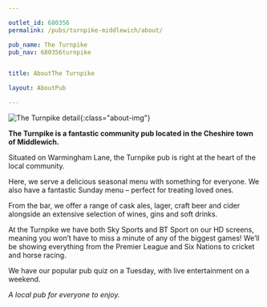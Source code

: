 ```yaml
---

outlet_id: 680356
permalink: /pubs/turnpike-middlewich/about/

pub_name: The Turnpike
pub_nav: 680356turnpike


title: AboutThe Turnpike

layout: AboutPub

---
```

	
![The Turnpike detail](/pubs/680356_turnpike/assets/placeholder-wine.jpg){:class="about-img"}


**The Turnpike is a fantastic community pub located in the Cheshire town of Middlewich.**

Situated on Warmingham Lane, the Turnpike pub is right at the heart of the local community.

Here, we serve a delicious seasonal menu with something for everyone. We also have a fantastic Sunday menu – perfect for treating loved ones. 

From the bar, we offer a range of cask ales, lager, craft beer and cider alongside an extensive selection of wines, gins and soft drinks. 

At the Turnpike we have both Sky Sports and BT Sport on our HD screens, meaning you won’t have to miss a minute of any of the biggest games! We’ll be showing everything from the Premier League and Six Nations to 
cricket and horse racing.

We have our popular pub quiz on a Tuesday, with live entertainment on a weekend.

*A local pub for everyone to enjoy.*



